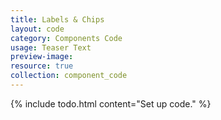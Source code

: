 ```yaml
---
title: Labels & Chips
layout: code
category: Components Code
usage: Teaser Text
preview-image:
resource: true
collection: component_code
---
```


{% include todo.html content="Set up code." %}

